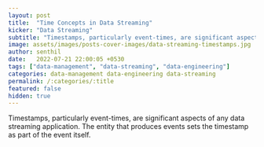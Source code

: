 ```yaml
---
layout: post
title:  "Time Concepts in Data Streaming"
kicker: "Data Streaming"
subtitle: "Timestamps, particularly event-times, are significant aspects of any data streaming application."
image: assets/images/posts-cover-images/data-streaming-timestamps.jpg
author: senthil
date:   2022-07-21 22:00:05 +0530
tags: ["data-management", "data-streaming", "data-engineering"]
categories: data-management data-engineering data-streaming
permalink: /:categories/:title
featured: false
hidden: true
---
```


Timestamps, particularly event-times, are significant aspects of any data streaming application. The entity that produces events sets the timestamp as part of the event itself.